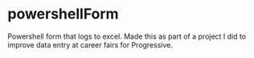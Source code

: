# powershellForm
Powershell form that logs to excel. Made this as part of a project I did to improve data entry at career fairs for Progressive.
